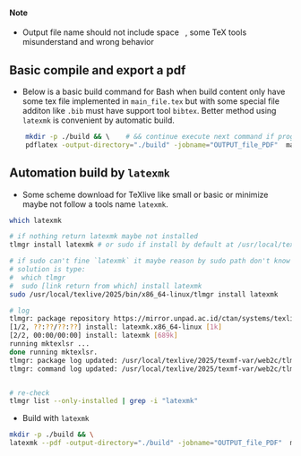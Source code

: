 #### Note
- Output file name should not include space ` `, some TeX tools misunderstand and wrong behavior

## Basic compile and export a pdf
- Below is a basic build command for Bash when build content only have some tex file implemented in `main_file.tex` but with some special file additon like `.bib` must have support tool `bibtex`. Better method using `latexmk` is convenient by automatic build.
```bash
    mkdir -p ./build && \    # && continue execute next command if program return 0(ok) else ignore after &&
    pdflatex -output-directory="./build" -jobname="OUTPUT_file_PDF"  main_file.tex
```

## Automation build by `latexmk`
- Some scheme download for TeXlive like small or basic or minimize maybe not follow a tools name `latexmk`.
```bash
which latexmk

# if nothing return latexmk maybe not installed
tlmgr install latexmk # or sudo if install by default at /usr/local/texlive/...

# if sudo can't fine `latexmk` it maybe reason by sudo path don't know user PATH
# solution is type:
#  which tlmgr
#  sudo [link return from which] install latexmk
sudo /usr/local/texlive/2025/bin/x86_64-linux/tlmgr install latexmk

# log
tlmgr: package repository https://mirror.unpad.ac.id/ctan/systems/texlive/tlnet (verified)
[1/2, ??:??/??:??] install: latexmk.x86_64-linux [1k]
[2/2, 00:00/00:00] install: latexmk [689k]
running mktexlsr ...
done running mktexlsr.
tlmgr: package log updated: /usr/local/texlive/2025/texmf-var/web2c/tlmgr.log
tlmgr: command log updated: /usr/local/texlive/2025/texmf-var/web2c/tlmgr-commands.log


# re-check
tlmgr list --only-installed | grep -i "latexmk"

```

- Build with `latexmk`
```bash
mkdir -p ./build && \
latexmk --pdf -output-directory="./build" -jobname="OUTPUT_file_PDF"  main_file.tex
```